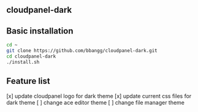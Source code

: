 ## cloudpanel-dark

## Basic installation

```bash
cd ~
git clone https://github.com/bbangg/cloudpanel-dark.git
cd cloudpanel-dark
./install.sh
```

## Feature list

[x] update cloudpanel logo for dark theme
[x] update current css files for dark theme
[ ] change ace editor theme
[ ] change file manager theme